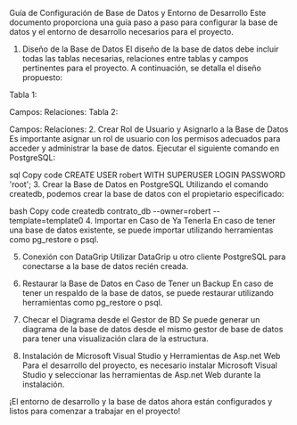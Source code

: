
Guía de Configuración de Base de Datos y Entorno de Desarrollo
Este documento proporciona una guía paso a paso para configurar la base de datos y el entorno de desarrollo necesarios para el proyecto.

1. Diseño de la Base de Datos
El diseño de la base de datos debe incluir todas las tablas necesarias, relaciones entre tablas y campos pertinentes para el proyecto. A continuación, se detalla el diseño propuesto:

Tabla 1:

Campos:
Relaciones:
Tabla 2:

Campos:
Relaciones:
2. Crear Rol de Usuario y Asignarlo a la Base de Datos
Es importante asignar un rol de usuario con los permisos adecuados para acceder y administrar la base de datos. Ejecutar el siguiente comando en PostgreSQL:

sql
Copy code
CREATE USER robert WITH SUPERUSER LOGIN PASSWORD 'root';
3. Crear la Base de Datos en PostgreSQL
Utilizando el comando createdb, podemos crear la base de datos con el propietario especificado:

bash
Copy code
createdb contrato_db --owner=robert --template=template0
4. Importar en Caso de Ya Tenerla
En caso de tener una base de datos existente, se puede importar utilizando herramientas como pg_restore o psql.

5. Conexión con DataGrip
Utilizar DataGrip u otro cliente PostgreSQL para conectarse a la base de datos recién creada.

6. Restaurar la Base de Datos en Caso de Tener un Backup
En caso de tener un respaldo de la base de datos, se puede restaurar utilizando herramientas como pg_restore o psql.

7. Checar el Diagrama desde el Gestor de BD
Se puede generar un diagrama de la base de datos desde el mismo gestor de base de datos para tener una visualización clara de la estructura.

8. Instalación de Microsoft Visual Studio y Herramientas de Asp.net Web
Para el desarrollo del proyecto, es necesario instalar Microsoft Visual Studio y seleccionar las herramientas de Asp.net Web durante la instalación.

¡El entorno de desarrollo y la base de datos ahora están configurados y listos para comenzar a trabajar en el proyecto!
